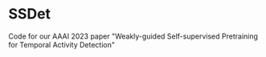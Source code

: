 # SSDet
Code for our AAAI 2023 paper "Weakly-guided Self-supervised Pretraining for Temporal Activity Detection"
